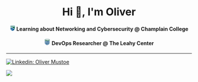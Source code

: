 <h1 align="center">Hi 👋, I'm Oliver</h1>
<h4 align="center"> <img src="https://raw.githubusercontent.com/Oliver-Mustoe/Oliver-Mustoe/main/git_images/Champlain_College_seal.png" width="15"> Learning about Networking and Cybersecurity @ Champlain College </h4>
<h4 align="center"> <img src="https://raw.githubusercontent.com/Oliver-Mustoe/Oliver-Mustoe/main/git_images/1576605441126.png" width="17"> DevOps Researcher @ The Leahy Center </h4>



***

  
[![Linkedin: Oliver Mustoe](https://img.shields.io/badge/-oliverjmustoe-blue?style=flat-square&logo=Linkedin&logoColor=white&link=https://www.linkedin.com/in/oliver-j-mustoe/)](https://www.linkedin.com/in/oliver-j-mustoe/)

<p align='left'>
  <a href="#"><img src="https://github-readme-stats.vercel.app/api?username=Oliver-Mustoe&show_icons=true&theme=radical" width="350"></a>
</p>

